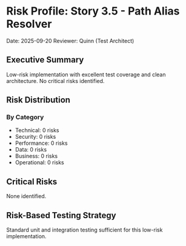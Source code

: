 # Risk Profile: Story 3.5 - Path Alias Resolver

Date: 2025-09-20
Reviewer: Quinn (Test Architect)

## Executive Summary

Low-risk implementation with excellent test coverage and clean architecture. No critical risks identified.

## Risk Distribution

### By Category
- Technical: 0 risks
- Security: 0 risks
- Performance: 0 risks
- Data: 0 risks
- Business: 0 risks
- Operational: 0 risks

## Critical Risks
None identified.

## Risk-Based Testing Strategy
Standard unit and integration testing sufficient for this low-risk implementation.
